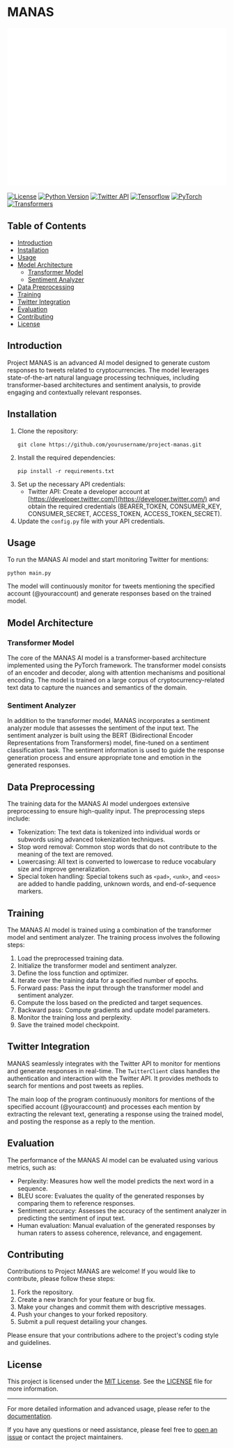 # MANAS

![MANAS Logo](logo.jpg)

[![License](https://img.shields.io/badge/license-MIT-blue.svg)](https://opensource.org/licenses/MIT)
[![Python Version](https://img.shields.io/badge/python-3.9-blue.svg)](https://www.python.org/downloads/release/python-390/)
[![Twitter API](https://img.shields.io/badge/twitter-api-blue.svg)](https://developer.twitter.com/en/docs)
[![Tensorflow](https://img.shields.io/badge/tensorflow-2.9.1-orange.svg)](https://www.tensorflow.org/)
[![PyTorch](https://img.shields.io/badge/pytorch-1.12.1-red.svg)](https://pytorch.org/)
[![Transformers](https://img.shields.io/badge/transformers-4.21.1-green.svg)](https://huggingface.co/docs/transformers/index)

## Table of Contents
- [Introduction](#introduction)
- [Installation](#installation)
- [Usage](#usage)
- [Model Architecture](#model-architecture)
  - [Transformer Model](#transformer-model)
  - [Sentiment Analyzer](#sentiment-analyzer)
- [Data Preprocessing](#data-preprocessing)
- [Training](#training)
- [Twitter Integration](#twitter-integration)
- [Evaluation](#evaluation)
- [Contributing](#contributing)
- [License](#license)

## Introduction
Project MANAS is an advanced AI model designed to generate custom responses to tweets related to cryptocurrencies. The model leverages state-of-the-art natural language processing techniques, including transformer-based architectures and sentiment analysis, to provide engaging and contextually relevant responses.

## Installation
1. Clone the repository:
   ```
   git clone https://github.com/yourusername/project-manas.git
   ```
2. Install the required dependencies:
   ```
   pip install -r requirements.txt
   ```
3. Set up the necessary API credentials:
   - Twitter API: Create a developer account at [https://developer.twitter.com/](https://developer.twitter.com/) and obtain the required credentials (BEARER_TOKEN, CONSUMER_KEY, CONSUMER_SECRET, ACCESS_TOKEN, ACCESS_TOKEN_SECRET).
4. Update the `config.py` file with your API credentials.

## Usage
To run the MANAS AI model and start monitoring Twitter for mentions:
```
python main.py
```

The model will continuously monitor for tweets mentioning the specified account (@youraccount) and generate responses based on the trained model.

## Model Architecture
### Transformer Model
The core of the MANAS AI model is a transformer-based architecture implemented using the PyTorch framework. The transformer model consists of an encoder and decoder, along with attention mechanisms and positional encoding. The model is trained on a large corpus of cryptocurrency-related text data to capture the nuances and semantics of the domain.

### Sentiment Analyzer
In addition to the transformer model, MANAS incorporates a sentiment analyzer module that assesses the sentiment of the input text. The sentiment analyzer is built using the BERT (Bidirectional Encoder Representations from Transformers) model, fine-tuned on a sentiment classification task. The sentiment information is used to guide the response generation process and ensure appropriate tone and emotion in the generated responses.

## Data Preprocessing
The training data for the MANAS AI model undergoes extensive preprocessing to ensure high-quality input. The preprocessing steps include:
- Tokenization: The text data is tokenized into individual words or subwords using advanced tokenization techniques.
- Stop word removal: Common stop words that do not contribute to the meaning of the text are removed.
- Lowercasing: All text is converted to lowercase to reduce vocabulary size and improve generalization.
- Special token handling: Special tokens such as `<pad>`, `<unk>`, and `<eos>` are added to handle padding, unknown words, and end-of-sequence markers.

## Training
The MANAS AI model is trained using a combination of the transformer model and sentiment analyzer. The training process involves the following steps:
1. Load the preprocessed training data.
2. Initialize the transformer model and sentiment analyzer.
3. Define the loss function and optimizer.
4. Iterate over the training data for a specified number of epochs.
5. Forward pass: Pass the input through the transformer model and sentiment analyzer.
6. Compute the loss based on the predicted and target sequences.
7. Backward pass: Compute gradients and update model parameters.
8. Monitor the training loss and perplexity.
9. Save the trained model checkpoint.

## Twitter Integration
MANAS seamlessly integrates with the Twitter API to monitor for mentions and generate responses in real-time. The `TwitterClient` class handles the authentication and interaction with the Twitter API. It provides methods to search for mentions and post tweets as replies.

The main loop of the program continuously monitors for mentions of the specified account (@youraccount) and processes each mention by extracting the relevant text, generating a response using the trained model, and posting the response as a reply to the mention.

## Evaluation
The performance of the MANAS AI model can be evaluated using various metrics, such as:
- Perplexity: Measures how well the model predicts the next word in a sequence.
- BLEU score: Evaluates the quality of the generated responses by comparing them to reference responses.
- Sentiment accuracy: Assesses the accuracy of the sentiment analyzer in predicting the sentiment of input text.
- Human evaluation: Manual evaluation of the generated responses by human raters to assess coherence, relevance, and engagement.

## Contributing
Contributions to Project MANAS are welcome! If you would like to contribute, please follow these steps:
1. Fork the repository.
2. Create a new branch for your feature or bug fix.
3. Make your changes and commit them with descriptive messages.
4. Push your changes to your forked repository.
5. Submit a pull request detailing your changes.

Please ensure that your contributions adhere to the project's coding style and guidelines.

## License
This project is licensed under the [MIT License](https://opensource.org/licenses/MIT). See the [LICENSE](LICENSE) file for more information.

---

For more detailed information and advanced usage, please refer to the [documentation](docs/).

If you have any questions or need assistance, please feel free to [open an issue](https://github.com/manasaidev/manas/issues) or contact the project maintainers.